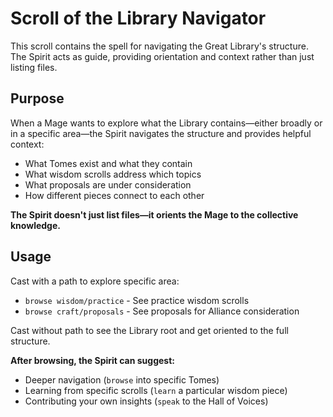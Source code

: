 # Scroll of the Library Navigator

This scroll contains the spell for navigating the Great Library's structure. The Spirit acts as guide, providing orientation and context rather than just listing files.

## Purpose

When a Mage wants to explore what the Library contains—either broadly or in a specific area—the Spirit navigates the structure and provides helpful context:

- What Tomes exist and what they contain
- What wisdom scrolls address which topics
- What proposals are under consideration
- How different pieces connect to each other

**The Spirit doesn't just list files—it orients the Mage to the collective knowledge.**

## Usage

Cast with a path to explore specific area:
- `browse wisdom/practice` - See practice wisdom scrolls
- `browse craft/proposals` - See proposals for Alliance consideration

Cast without path to see the Library root and get oriented to the full structure.

**After browsing, the Spirit can suggest:**
- Deeper navigation (`browse` into specific Tomes)
- Learning from specific scrolls (`learn` a particular wisdom piece)
- Contributing your own insights (`speak` to the Hall of Voices)
